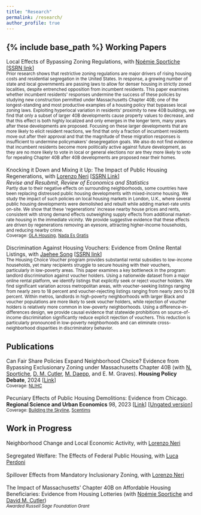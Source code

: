 ```yaml
---
title: "Research"
permalink: /research/
author_profile: true
---
```

{% include base_path %}
**Working Papers**
------
Local Effects of Bypassing Zoning Regulations, with [Noémie Sportiche](https://noemiesportiche.netlify.app/) \[[SSRN link](https://papers.ssrn.com/sol3/papers.cfm?abstract_id=4906689)\] <br> <sub>Prior research shows that restrictive zoning regulations are major drivers of rising housing costs and residential segregation in the United States. In response, a growing number of state and local governments are passing laws to allow for denser housing in strictly zoned localities, despite entrenched opposition from incumbent residents. This paper examines whether incumbent residents' responses undermine the success of these policies by studying new construction permitted under Massachusetts Chapter 40B; one of the longest-standing and most productive examples of a housing policy that bypasses local zoning laws. Exploiting hyperlocal variation in residents' proximity to new 40B buildings, we find that only a subset of larger 40B developments cause property values to decrease, and that this effect is both highly localized and only emerges in the longer term, many years after these developments are proposed. Focusing on these larger developments that are more likely to elicit resident reactions, we find that only a fraction of incumbent residents move out after their approval and that the magnitude of these migration responses is insufficient to undermine policymakers' desegregation goals. We also do not find evidence that incumbent residents become more politically active against future development, as they are no more likely to vote in local or general elections nor are they more likely to vote for repealing Chapter 40B after 40B developments are proposed near their homes.</sub>
<br>
<br>
Knocking it Down and Mixing it Up: The Impact of Public Housing Regenerations, with [Lorenzo Neri](https://sites.google.com/view/lorenzoneri) \[[SSRN Link](https://papers.ssrn.com/sol3/papers.cfm?abstract_id=5159297)\] <br> *Revise and Resubmit, Review of Economics and Statistics* <br> <sub> Partly due to their negative effects on surrounding neighborhoods, some countries have been replacing distressed public housing developments with mixed-income housing. We study the impact of such policies on local housing markets in London, U.K., where several public housing developments were demolished and rebuilt while adding market-rate units on-site. We show that these 'regenerations' increase nearby house prices and rents, consistent with strong demand effects outweighing supply effects from additional market-rate housing in the immediate vicinity. We provide suggestive evidence that these effects are driven by regenerations removing an eyesore, attracting higher-income households, and reducing nearby crime. <br> Coverage: [GLA Housing](https://www.london.gov.uk/media/102314/download), [Nada Es Gratis](https://nadaesgratis.es/admin/son-los-edificios-de-renta-mixta-la-solucion-a-los-problemas-de-la-vivienda-publica) </sub> 
<br>
<br>
Discrimination Against Housing Vouchers: Evidence from Online Rental Listings, with [Jaehee Song](https://www.jaeheesong.com/) \[[SSRN link](https://papers.ssrn.com/sol3/papers.cfm?abstract_id=4819763)\] <br> <sub>The Housing Choice Voucher program provides substantial rental subsidies to low-income households, yet many recipients struggle to secure housing with their vouchers, particularly in low-poverty areas. This paper examines a key bottleneck in the program: landlord discrimination against voucher holders. Using a nationwide dataset from a major online rental platform, we identify listings that explicitly seek or reject voucher holders. We find significant variation across metropolitan areas, with voucher-seeking listings ranging from nearly zero to 18 percent and voucher-rejecting listings ranging from nearly zero to 28 percent. Within metros, landlords in high-poverty neighborhoods with larger Black and voucher populations are more likely to seek voucher holders, while rejection of voucher holders is relatively more common in low-poverty neighborhoods. Using a difference-in-differences design, we provide causal evidence that statewide prohibitions on source-of-income discrimination significantly reduce explicit rejection of vouchers. This reduction is particularly pronounced in low-poverty neighborhoods and can eliminate cross-neighborhood disparities in discriminatory behavior.</sub>

**Publications**
------

Can Fair Share Policies Expand Neighborhood Choice? Evidence from Bypassing Exclusionary Zoning under Massachusetts Chapter 40B (with [N. Sportiche](https://noemiesportiche.netlify.app/), [D. M. Cutler](https://scholar.harvard.edu/cutler/home), [M. Daepp](http://www.madeleinedaepp.com/), and E. M. Graves). **Housing Policy Debate**, 2024 \[[Link](https://www.tandfonline.com/doi/full/10.1080/10511482.2024.2320131)\] <br>
<sub> Coverage: [NLIHC](https://nlihc.org/resource/study-reveals-massachusettss-fair-share-housing-policy-counteracts-local-zoning) </sub>
<br>
<br>
Pecuniary Effects of Public Housing Demolitions: Evidence from Chicago. **Regional Science and Urban Economics** 98, 2023 \[[Link](https://www.sciencedirect.com/science/article/pii/S0166046222000850)\] \[[Ungated version](../files/20220513_Paper_Demolitions.pdf)\] <br>
<sub> Coverage: [Building the Skyline](https://buildingtheskyline.org/supply-and-rents/), [5centims](https://www.5centims.cat/limpacte-de-lhabitatge-public-als-barris/) </sub>

**Work in Progress**
------
<!--
<details> <summary> <i>Local Effects of Bypassing Zoning Regulations in High-Income Areas</i>, with <a href="[https://Example.com](https://noemiesportiche.netlify.app/)"><mark class="color:blue;">Noémie Sportiche</p></mark> </summary> <sub> An increasing number of jurisdictions are passing regulations to allow for denser housing in high-income areas. This paper examines how local house prices and existing residents -who are often strongly opposed to these policies- react to this new construction. We focus on housing constructed under Chapter 40B, a Massachusetts state policy that requires all municipalities to maintain a minimum proportion of affordable housing and allows developers to bypass local zoning regulations if those minimums are not met. Using a difference-in-differences design that compares housing located near 40B developments to housing located slightly farther away paired with rich individual-level data, we provide two sets of results. First, large 40B developments lead to substantial decreases in nearby house prices, while smaller developments do not affect prices. Second, nearby residents respond by moving out at higher rates after large 40B developments are constructed, although we do not observe significant changes in existing residents’ political participation at the state or federal level. </sub> </details>
-->

Neighborhood Change and Local Economic Activity, with [Lorenzo Neri](https://sites.google.com/view/lorenzoneri)
<br>
<br>
Segregated Welfare: The Effects of Federal Public Housing, with [Luca Perdoni](https://www.lucaperdoni.com/)
<br>
<br>
Spillover Effects from Mandatory Inclusionary Zoning, with [Lorenzo Neri](https://sites.google.com/view/lorenzoneri)
<br>
<br>
The Impact of Massachusetts' Chapter 40B on Affordable Housing Beneficiaries: Evidence from Housing Lotteries (with [Noémie Sportiche](https://noemiesportiche.netlify.app/) and [David M. Cutler](https://scholar.harvard.edu/cutler/home)) 
<br>
<sub> *Awarded Russell Sage Foundation Grant* </sub>

<!--
Redistribution through Housing Assistance, with [Juliette Fournier](https://juliettefournier.site/)
<br>
<br>
* &quot;**Redistribution through Housing Assistance**&quot; <br > *joint with [Juliette Fournier](https://juliettefournier.site/)* <br > **Abstract**: We examine the distributional implications of the shift from public housing to subsidized private housing initiated by the U.S. government over the past few decades. We build a quantitative urban framework where housing assistance complements income taxation to redistribute across workers. We argue that provision of affordable housing involves a trade-off between indirect pecuniary redistribution and direct amenity spin-offs. On the one hand, public housing drives local rents down, while amplifying the spatial concentration of poverty. On the other hand, project- and tenant-based rental assistance enhances the local amenities of subsidized households by promoting mixed-income communities, but pushes private landowners’ rents up.

Redistribution through Housing Assistance, with [Juliette Fournier](https://juliettefournier.site/)  <br> <sub>We examine the distributional implications of the shift from public housing to subsidized private housing initiated by the U.S. government over the past few decades. We build a quantitative urban framework where housing assistance complements income taxation to redistribute across workers. We argue that provision of affordable housing involves a trade-off between indirect pecuniary redistribution and direct amenity spin-offs. On the one hand, public housing drives local rents down, while amplifying the spatial concentration of poverty. On the other hand, project- and tenant-based rental assistance enhances the local amenities of subsidized households by promoting mixed-income communities, but pushes private landowners’ rents up. </sub>

-->
